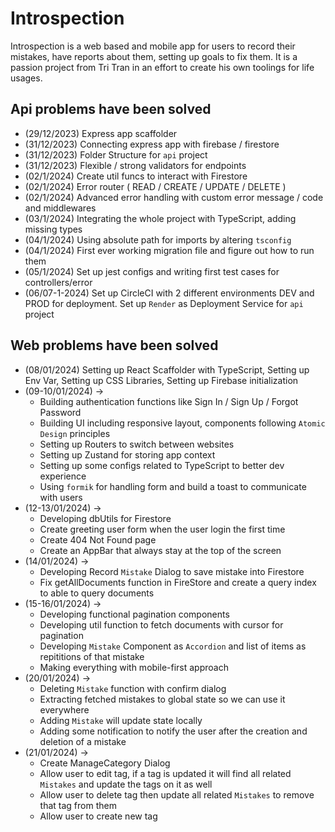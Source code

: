 # Introspection

Introspection is a web based and mobile app for users to record their mistakes, have reports about them, setting up goals to fix them. It is a passion project from Tri Tran in an effort to create his own toolings for life usages.

## Api problems have been solved

- (29/12/2023) Express app scaffolder
- (31/12/2023) Connecting express app with firebase / firestore
- (31/12/2023) Folder Structure for `api` project
- (31/12/2023) Flexible / strong validators for endpoints
- (02/1/2024) Create util funcs to interact with Firestore
- (02/1/2024) Error router ( READ / CREATE / UPDATE / DELETE )
- (02/1/2024) Advanced error handling with custom error message / code and middlewares
- (03/1/2024) Integrating the whole project with TypeScript, adding missing types
- (04/1/2024) Using absolute path for imports by altering `tsconfig`
- (04/1/2024) First ever working migration file and figure out how to run them
- (05/1/2024) Set up jest configs and writing first test cases for controllers/error
- (06/07-1-2024) Set up CircleCI with 2 different environments DEV and PROD for deployment. Set up `Render` as Deployment Service for `api` project

## Web problems have been solved

- (08/01/2024) Setting up React Scaffolder with TypeScript, Setting up Env Var, Setting up CSS Libraries, Setting up Firebase initialization
- (09-10/01/2024) ->
  - Building authentication functions like Sign In / Sign Up / Forgot Password
  - Building UI including responsive layout, components following `Atomic Design` principles
  - Setting up Routers to switch between websites
  - Setting up Zustand for storing app context
  - Setting up some configs related to TypeScript to better dev experience
  - Using `formik` for handling form and build a toast to communicate with users
- (12-13/01/2024) ->
  - Developing dbUtils for Firestore
  - Create greeting user form when the user login the first time
  - Create 404 Not Found page
  - Create an AppBar that always stay at the top of the screen
- (14/01/2024) ->
  - Developing Record `Mistake` Dialog to save mistake into Firestore
  - Fix getAllDocuments function in FireStore and create a query index to able to query documents
- (15-16/01/2024) ->
  - Developing functional pagination components
  - Developing util function to fetch documents with cursor for pagination
  - Developing `Mistake` Component as `Accordion` and list of items as repititions of that mistake
  - Making everything with mobile-first approach
- (20/01/2024) ->
  - Deleting `Mistake` function with confirm dialog
  - Extracting fetched mistakes to global state so we can use it everywhere
  - Adding `Mistake` will update state locally
  - Adding some notification to notify the user after the creation and deletion of a mistake
- (21/01/2024) ->
  - Create ManageCategory Dialog
  - Allow user to edit tag, if a tag is updated it will find all related `Mistakes` and update the tags on it as well
  - Allow user to delete tag then update all related `Mistakes` to remove that tag from them
  - Allow user to create new tag
